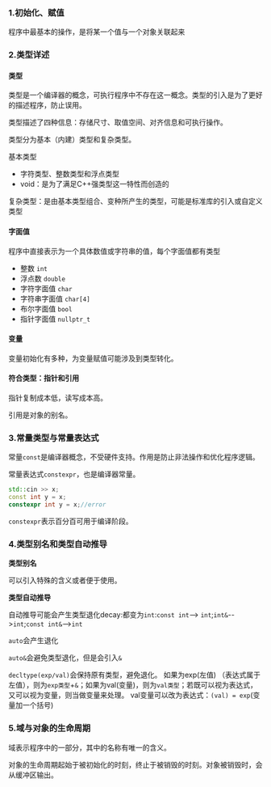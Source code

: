 ### 1.初始化、赋值
程序中最基本的操作，是将某一个值与一个对象关联起来

### 2.类型详述
#### 类型
类型是一个编译器的概念，可执行程序中不存在这一概念。类型的引入是为了更好的描述程序，防止误用。

类型描述了四种信息：存储尺寸、取值空间、对齐信息和可执行操作。

类型分为基本（内建）类型和复杂类型。

基本类型
- 字符类型、整数类型和浮点类型
- void：是为了满足C++强类型这一特性而创造的

复杂类型：是由基本类型组合、变种所产生的类型，可能是标准库的引入或自定义类型

#### 字面值
程序中直接表示为一个具体数值或字符串的值，每个字面值都有类型
- 整数 `int`
- 浮点数 `double`
- 字符字面值 `char`
- 字符串字面值 `char[4]`
- 布尔字面值 `bool`
- 指针字面值 `nullptr_t`

#### 变量
变量初始化有多种，为变量赋值可能涉及到类型转化。

#### 符合类型：指针和引用
指针复制成本低，读写成本高。

引用是对象的别名。

### 3.常量类型与常量表达式
常量`const`是编译器概念，不受硬件支持。作用是防止非法操作和优化程序逻辑。

常量表达式`constexpr`，也是编译器常量。

```cpp
std::cin >> x;
const int y = x;
constexpr int y = x;//error
```
`constexpr`表示百分百可用于编译阶段。
### 4.类型别名和类型自动推导
**类型别名**

可以引入特殊的含义或者便于使用。

**类型自动推导**

自动推导可能会产生类型退化decay:都变为`int`:`const int`--> `int`;`int&`-->`int`;`const int&`-->`int`

`auto`会产生退化

`auto&`会避免类型退化，但是会引入`&`

`decltype(exp/val)`会保持原有类型，避免退化。
如果为exp(左值) （表达式属于左值），则为`exp类型`+`&`；如果为val(变量)，则为`val类型`；若既可以视为表达式，又可以视为变量，则当做变量来处理。
val变量可以改为表达式：`(val) = exp`(变量加一个括号)

### 5.域与对象的生命周期
域表示程序中的一部分，其中的名称有唯一的含义。

对象的生命周期起始于被初始化的时刻，终止于被销毁的时刻。对象被销毁时，会从缓冲区输出。




